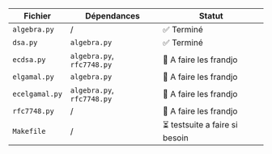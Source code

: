 | Fichier            | Dépendances                | Statut |
|--------------------|----------------------------|--------|
| `algebra.py`       | /                          | ✅ Terminé |
| `dsa.py`           | `algebra.py`               | ✅ Terminé |
| `ecdsa.py`         | `algebra.py`, `rfc7748.py` | 🚧 A faire les frandjo |
| `elgamal.py`       | `algebra.py`               | 🚧 A faire les frandjo |
| `ecelgamal.py`     | `algebra.py`, `rfc7748.py` | 🚧 A faire les frandjo |
| `rfc7748.py`       | /                          | 🚧 A faire les frandjo |
| `Makefile`         | /                          | ⏳ testsuite a faire si besoin |
